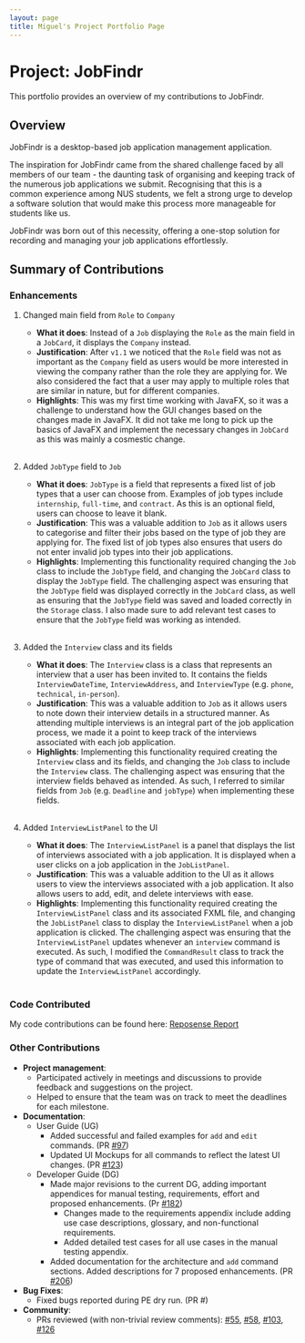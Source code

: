 ```yaml
---
layout: page
title: Miguel's Project Portfolio Page
---
```


# Project: JobFindr

This portfolio provides an overview of my contributions to JobFindr.

## Overview

JobFindr is a desktop-based job application management application.

The inspiration for JobFindr came from the shared challenge faced by all members of our team - the daunting task of
organising and keeping track of the numerous job applications we submit. Recognising that this is a common experience
among NUS students, we felt a strong urge to develop a software solution that would make this process more manageable
for students like us.

JobFindr was born out of this necessity, offering a one-stop solution for recording and managing your job applications
effortlessly.

## Summary of Contributions

### Enhancements

1. Changed main field from `Role` to `Company`
    * **What it does**: Instead of a `Job` displaying the `Role` as the main field in a `JobCard`, it displays the
      `Company` instead.
    * **Justification**: After `v1.1` we noticed that the `Role` field was not as important as the `Company` field as
      users would be more interested in viewing the company rather than the role they are applying for. We also considered the fact that a user may apply to multiple roles that are similar in nature, but for different companies.
    * **Highlights**: This was my first time working with JavaFX, so it was a challenge to understand how the GUI changes based on the changes made in JavaFX. It did not take me long to pick up the basics of JavaFX and implement the necessary changes in `JobCard` as this was mainly a cosmestic change.
      <br><br>


2. Added `JobType` field to `Job`
    * **What it does**: `JobType` is a field that represents a fixed list of job types that a user can choose from. Examples of job types include `internship`, `full-time`, and `contract`. As this is an optional field, users can choose to leave it blank.
    * **Justification**: This was a valuable addition to `Job` as it allows users to categorise and filter their jobs based on the type of job they are applying for. The fixed list of job types also ensures that users do not enter invalid job types into their job applications.
    * **Highlights**: Implementing this functionality required changing the `Job` class to include the `JobType` field, and changing the `JobCard` class to display the `JobType` field. The challenging aspect was ensuring that the `JobType` field was displayed correctly in the `JobCard` class, as well as ensuring that the `JobType` field was saved and loaded correctly in the `Storage` class. I also made sure to add relevant test cases to ensure that the `JobType` field was working as intended.
      <br><br>

3. Added the `Interview` class and its fields
   * **What it does**: The `Interview` class is a class that represents an interview that a user has been invited to. It contains the fields `InterviewDateTime`, `InterviewAddress`, and `InterviewType` (e.g. `phone`, `technical`, `in-person`).
   * **Justification**: This was a valuable addition to `Job` as it allows users to note down their interview details in a structured manner. As attending multiple interviews is an integral part of the job application process, we made it a point to keep track of the interviews associated with each job application.
   * **Highlights**: Implementing this functionality required creating the `Interview` class and its fields, and changing the `Job` class to include the `Interview` class. The challenging aspect was ensuring that the interview fields behaved as intended. As such, I referred to similar fields from `Job` (e.g. `Deadline` and `jobType`) when implementing these fields.
      <br><br>
4. Added `InterviewListPanel` to the UI
   * **What it does**: The `InterviewListPanel` is a panel that displays the list of interviews associated with a job application. It is displayed when a user clicks on a job application in the `JobListPanel`.
   * **Justification**: This was a valuable addition to the UI as it allows users to view the interviews associated with a job application. It also allows users to add, edit, and delete interviews with ease.
   * **Highlights**: Implementing this functionality required creating the `InterviewListPanel` class and its associated FXML file, and changing the `JobListPanel` class to display the `InterviewListPanel` when a job application is clicked. The challenging aspect was ensuring that the `InterviewListPanel` updates whenever an `interview` command is executed. As such, I modified the `CommandResult` class to track the type of command that was executed, and used this information to update the `InterviewListPanel` accordingly.
   <br><br>

### Code Contributed

My code contributions can be found
here: [Reposense Report](https://nus-cs2103-ay2324s1.github.io/tp-dashboard/?search=migfoo02&sort=groupTitle&sortWithin=title&timeframe=commit&mergegroup=&groupSelect=groupByRepos&breakdown=true&checkedFileTypes=docs~functional-code~test-code&since=2023-09-22&tabOpen=true&tabType=authorship&tabAuthor=migfoo02&tabRepo=AY2324S1-CS2103T-W12-3%2Ftp%5Bmaster%5D&authorshipIsMergeGroup=false&authorshipFileTypes=docs~functional-code~test-code&authorshipIsBinaryFileTypeChecked=false&authorshipIsIgnoredFilesChecked=false)

### Other Contributions

* **Project management**:
  * Participated actively in meetings and discussions to provide feedback and suggestions on the project.
  * Helped to ensure that the team was on track to meet the deadlines for each milestone.
* **Documentation**:
    * User Guide (UG)
      * Added successful and failed examples for `add` and `edit` commands. (PR [#97](https://github.com/AY2324S1-CS2103T-W12-3/tp/pull/97))
      * Updated UI Mockups for all commands to reflect the latest UI changes. (PR [#123](https://github.com/AY2324S1-CS2103T-W12-3/tp/pull/123))
    * Developer Guide (DG)
      * Made major revisions to the current DG, adding important appendices for manual testing, requirements, effort and proposed enhancements. (Pr [#182](https://github.com/AY2324S1-CS2103T-W12-3/tp/pull/182)) 
        * Changes made to the requirements appendix include adding use case descriptions, glossary, and non-functional requirements.
        * Added detailed test cases for all use cases in the manual testing appendix.
      * Added documentation for the architecture and `add` command sections. Added descriptions for 7 proposed enhancements. (PR [#206](https://github.com/AY2324S1-CS2103T-W12-3/tp/pull/206))
* **Bug Fixes**:
    * Fixed bugs reported during PE dry run. (PR #)
* **Community**:
    * PRs reviewed (with non-trivial review comments): [#55](https://github.com/AY2324S1-CS2103T-W12-3/tp/pull/55), [#58](https://github.com/AY2324S1-CS2103T-W12-3/tp/pull/58), [#103](https://github.com/AY2324S1-CS2103T-W12-3/tp/pull/103), [#126](https://github.com/AY2324S1-CS2103T-W12-3/tp/pull/126)
